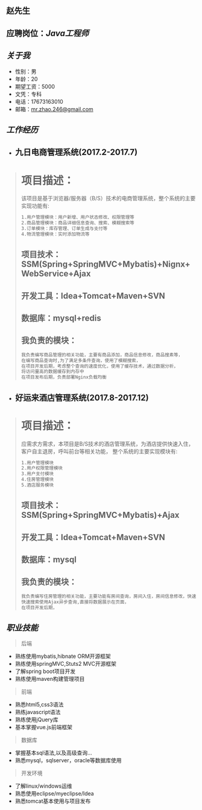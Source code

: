 ## 赵先生
## 应聘岗位：_Java工程师_
## _**关于我**_
* 性别：男
* 年龄：20
* 期望工资：5000
* 文凭：专科
* 电话：17673163010
* 邮箱：[mr.zhao.246@gmail.com](mailto:mr.zhao.246@gmail.com)

## _**工作经历**_
* ## 九日电商管理系统(2017.2-2017.7)
> # 项目描述：
> 该项目是基于浏览器/服务器（B/S）技术的电商管理系统，整个系统的主要实现功能有:
> ``` html
> 1.用户管理模块：用户新增、用户状态修改、权限管理等
> 2.商品管理模块：商品详细信息查询、搜索、模糊搜索等
> 3.订单模块：库存管理、订单生成与支付等
> 4.物流管理模块：实时添加物流等
> ```
> ## 项目技术：SSM(Spring+SpringMVC+Mybatis)+Nignx+WebService+Ajax
> ## 开发工具：Idea+Tomcat+Maven+SVN
> ## 数据库：mysql+redis
> ## 我负责的模块：
> ``` html
> 我负责编写商品管理的相关功能，主要有商品添加，商品信息修改，商品搜素等，
> 在编写商品查询时,为了满足多条件查询，使用了模糊搜索，
> 在项目开发后期，考虑整个查询的速度优化，使用了缓存技术，通过数据分析，
> 将访问量高的数据缓存到内存中
> 在项目发布后期，负责部署Nginx负载均衡
> ```

* ## 好运来酒店管理系统(2017.8-2017.12)
> # 项目描述：
> 应需求方需求，本项目是B/S技术的酒店管理系统，为酒店提供快速入住，客户自主退房，呼叫前台等相关功能，
整个系统的主要实现模块有:
> ``` html
> 1.用户管理模块
> 2.用户权限管理模块
> 3.用户支付模块
> 4.住房管理模块
> 5.酒店服务模块
> ```
> ## 项目技术：SSM(Spring+SpringMVC+Mybatis)+Ajax
> ## 开发工具：Idea+Tomcat+Maven+SVN
> ## 数据库：mysql
> ## 我负责的模块：
> ``` html
> 我负责编写住房管理的相关功能，主要功能有房间查询，房间入住，房间信息修改，快速搜索等，
> 快速搜索使用Ajax异步查询,直接将数据展示在页面，
> 在项目开发后期，
> 
> ```
## _**职业技能**_
> 后端
* 熟练使用mybatis,hibnate ORM开源框架
* 熟练使用springMVC,Stuts2 MVC开源框架
* 了解spring boot项目开发
* 熟练使用maven构建管理项目
> 前端
* 熟悉html5,css3语法
* 熟练javascript语法
* 熟练使用jQuery库
* 基本掌握vue.js前端框架
> 数据库
* 掌握基本sql语法,以及高级查询...
* 熟悉mysql，sqlserver，oracle等数据库使用
> 开发环境
* 了解linux/windows运维
* 熟悉使用eclipse/myeclipse/Idea
* 熟悉tomcat基本使用与项目发布
